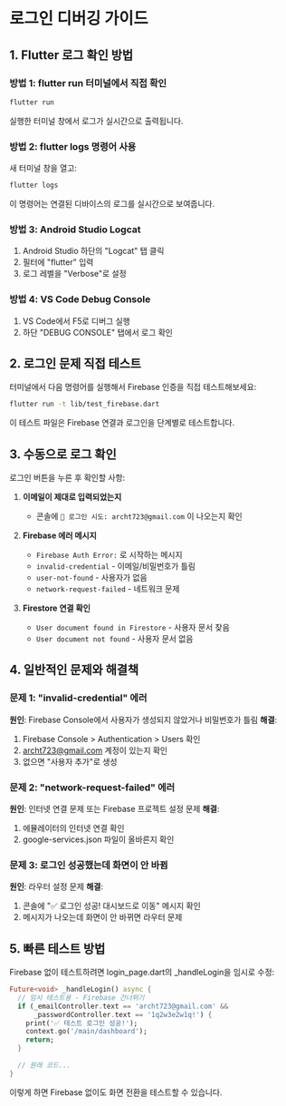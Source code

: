 # 로그인 디버깅 가이드

## 1. Flutter 로그 확인 방법

### 방법 1: flutter run 터미널에서 직접 확인
```bash
flutter run
```
실행한 터미널 창에서 로그가 실시간으로 출력됩니다.

### 방법 2: flutter logs 명령어 사용
새 터미널 창을 열고:
```bash
flutter logs
```
이 명령어는 연결된 디바이스의 로그를 실시간으로 보여줍니다.

### 방법 3: Android Studio Logcat
1. Android Studio 하단의 "Logcat" 탭 클릭
2. 필터에 "flutter" 입력
3. 로그 레벨을 "Verbose"로 설정

### 방법 4: VS Code Debug Console
1. VS Code에서 F5로 디버그 실행
2. 하단 "DEBUG CONSOLE" 탭에서 로그 확인

## 2. 로그인 문제 직접 테스트

터미널에서 다음 명령어를 실행해서 Firebase 인증을 직접 테스트해보세요:

```bash
flutter run -t lib/test_firebase.dart
```

이 테스트 파일은 Firebase 연결과 로그인을 단계별로 테스트합니다.

## 3. 수동으로 로그 확인

로그인 버튼을 누른 후 확인할 사항:

1. **이메일이 제대로 입력되었는지**
   - 콘솔에 `🔐 로그인 시도: archt723@gmail.com` 이 나오는지 확인

2. **Firebase 에러 메시지**
   - `Firebase Auth Error:` 로 시작하는 메시지
   - `invalid-credential` - 이메일/비밀번호가 틀림
   - `user-not-found` - 사용자가 없음
   - `network-request-failed` - 네트워크 문제

3. **Firestore 연결 확인**
   - `User document found in Firestore` - 사용자 문서 찾음
   - `User document not found` - 사용자 문서 없음

## 4. 일반적인 문제와 해결책

### 문제 1: "invalid-credential" 에러
**원인**: Firebase Console에서 사용자가 생성되지 않았거나 비밀번호가 틀림
**해결**: 
1. Firebase Console > Authentication > Users 확인
2. archt723@gmail.com 계정이 있는지 확인
3. 없으면 "사용자 추가"로 생성

### 문제 2: "network-request-failed" 에러
**원인**: 인터넷 연결 문제 또는 Firebase 프로젝트 설정 문제
**해결**:
1. 에뮬레이터의 인터넷 연결 확인
2. google-services.json 파일이 올바른지 확인

### 문제 3: 로그인 성공했는데 화면이 안 바뀜
**원인**: 라우터 설정 문제
**해결**: 
1. 콘솔에 "✅ 로그인 성공! 대시보드로 이동" 메시지 확인
2. 메시지가 나오는데 화면이 안 바뀌면 라우터 문제

## 5. 빠른 테스트 방법

Firebase 없이 테스트하려면 login_page.dart의 _handleLogin을 임시로 수정:

```dart
Future<void> _handleLogin() async {
  // 임시 테스트용 - Firebase 건너뛰기
  if (_emailController.text == 'archt723@gmail.com' && 
      _passwordController.text == '1q2w3e2w1q!') {
    print('✅ 테스트 로그인 성공!');
    context.go('/main/dashboard');
    return;
  }
  
  // 원래 코드...
}
```

이렇게 하면 Firebase 없이도 화면 전환을 테스트할 수 있습니다.